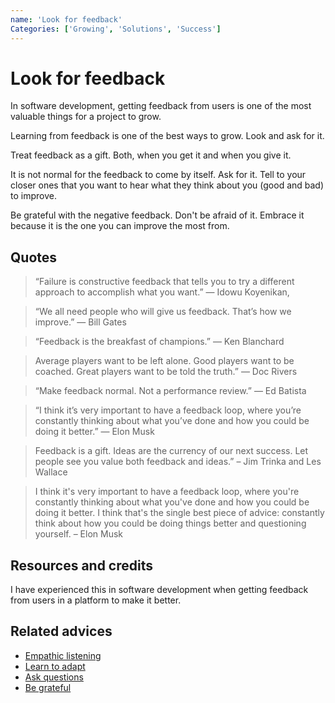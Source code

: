 ```yaml
---
name: 'Look for feedback'
Categories: ['Growing', 'Solutions', 'Success']
---
```

# Look for feedback

In software development, getting feedback from users is one of the most valuable things for a project to grow.

Learning from feedback is one of the best ways to grow. Look and ask for it.

Treat feedback as a gift. Both, when you get it and when you give it.

It is not normal for the feedback to come by itself. Ask for it. Tell to your closer ones that you want to hear what they think about you (good and bad) to improve.

Be grateful with the negative feedback. Don't be afraid of it. Embrace it because it is the one you can improve the most from.

## Quotes

> “Failure is constructive feedback that tells you to try a different approach to accomplish what you want.” ― Idowu Koyenikan,

> “We all need people who will give us feedback. That’s how we improve.” ― Bill Gates

> “Feedback is the breakfast of champions.” ― Ken Blanchard

> Average players want to be left alone. Good players want to be coached. Great players want to be told the truth.” ― Doc Rivers

> “Make feedback normal. Not a performance review.” ― Ed Batista

> “I think it’s very important to have a feedback loop, where you’re constantly thinking about what you’ve done and how you could be doing it better.” ― Elon Musk

> Feedback is a gift. Ideas are the currency of our next success. Let people see you value both feedback and ideas.” – Jim Trinka and Les Wallace

> I think it's very important to have a feedback loop, where you're constantly thinking about what you've done and how you could be doing it better. I think that's the single best piece of advice: constantly think about how you could be doing things better and questioning yourself. – Elon Musk

## Resources and credits

I have experienced this in software development when getting feedback from users in a platform to make it better.

## Related advices

- [Empathic listening](../Empathic%20Listening/index.md)
- [Learn to adapt](../Learn%20to%20adapt/index.md)
- [Ask questions](../Ask%20questions/index.md)
- [Be grateful](../Be%20grateful/index.md)